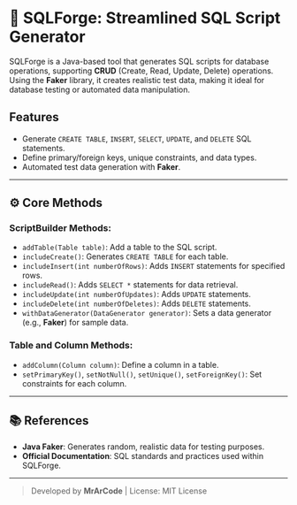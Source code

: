 # 💽 SQLForge: Streamlined SQL Script Generator

SQLForge is a Java-based tool that generates SQL scripts for database operations, supporting **CRUD** (Create, Read, Update, Delete) operations. Using the **Faker** library, it creates realistic test data, making it ideal for database testing or automated data manipulation.

## Features

- Generate `CREATE TABLE`, `INSERT`, `SELECT`, `UPDATE`, and `DELETE` SQL statements.
- Define primary/foreign keys, unique constraints, and data types.
- Automated test data generation with **Faker**.

---

## ⚙️ Core Methods

### ScriptBuilder Methods:

- `addTable(Table table)`: Add a table to the SQL script.
- `includeCreate()`: Generates `CREATE TABLE` for each table.
- `includeInsert(int numberOfRows)`: Adds `INSERT` statements for specified rows.
- `includeRead()`: Adds `SELECT *` statements for data retrieval.
- `includeUpdate(int numberOfUpdates)`: Adds `UPDATE` statements.
- `includeDelete(int numberOfDeletes)`: Adds `DELETE` statements.
- `withDataGenerator(DataGenerator generator)`: Sets a data generator (e.g., **Faker**) for sample data.

### Table and Column Methods:

- `addColumn(Column column)`: Define a column in a table.
- `setPrimaryKey()`, `setNotNull()`, `setUnique()`, `setForeignKey()`: Set constraints for each column.

---

## 📚 References

- **Java Faker**: Generates random, realistic data for testing purposes.
- **Official Documentation**: SQL standards and practices used within SQLForge.

---

> Developed by **MrArCode** | License: MIT License
